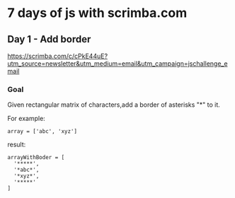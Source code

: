 # 7 days of js with scrimba.com
## Day 1 - Add border

https://scrimba.com/c/cPkE44uE?utm_source=newsletter&utm_medium=email&utm_campaign=jschallenge_email

### Goal

Given rectangular matrix of characters,add a border of asterisks "*" to it.

For example:

```
array = ['abc', 'xyz']
```

result:

```
arrayWithBoder = [
  '*****',
  '*abc*',
  '*xyz*',
  '*****'
]
```
